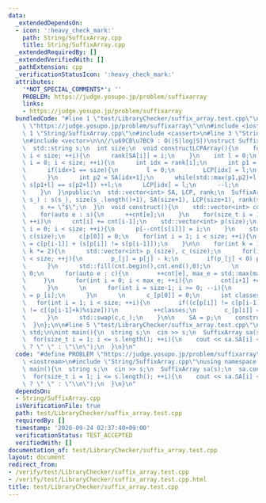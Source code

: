 ```yaml
---
data:
  _extendedDependsOn:
  - icon: ':heavy_check_mark:'
    path: String/SuffixArray.cpp
    title: String/SuffixArray.cpp
  _extendedRequiredBy: []
  _extendedVerifiedWith: []
  _pathExtension: cpp
  _verificationStatusIcon: ':heavy_check_mark:'
  attributes:
    '*NOT_SPECIAL_COMMENTS*': ''
    PROBLEM: https://judge.yosupo.jp/problem/suffixarray
    links:
    - https://judge.yosupo.jp/problem/suffixarray
  bundledCode: "#line 1 \"test/LibraryChecker/suffix_array.test.cpp\"\n#define PROBLEM\
    \ \"https://judge.yosupo.jp/problem/suffixarray\"\n\n#include <iostream>\n#line\
    \ 1 \"String/SuffixArray.cpp\"\n#include <cassert>\n#line 3 \"String/SuffixArray.cpp\"\
    \n#include <vector>\n\n//\u69CB\u7BC9 : O(|S|log|S|)\nstruct SuffixArray {\nprivate:\n\
    \  std::string s;\n  int size;\n  void constructLCPArray(){\n    for(int i = 0;\
    \ i < size; ++i){\n      rank[SA[i]] = i;\n    }\n    int l = 0;\n    for(int\
    \ i = 0; i < size; ++i){\n      int idx = rank[i];\n      int p1 = SA[idx];\n\
    \      if(idx+1 == size){\n        l = 0;\n        LCP[idx] = l;\n        continue;\n\
    \      }\n      int p2 = SA[idx+1];\n      while(std::max(p1,p2)+l < size and\
    \ s[p1+l] == s[p2+l]) ++l;\n      LCP[idx] = l;\n      --l;\n      l = std::max(l,0);\n\
    \    }\n  }\npublic:\n  std::vector<int> SA, LCP, rank;\n  SuffixArray(std::string\
    \ s_) : s(s_), size(s_.length()+1), SA(size+1), LCP(size+1), rank(size+1) {\n\
    \    s += \"$\";\n  }\n  void construct(){\n    std::vector<int> cnt(std::max(256,size),0);\n\
    \    for(auto e : s){\n      ++cnt[e];\n    }\n    for(size_t i = 1; i < cnt.size();\
    \ ++i)\n      cnt[i] += cnt[i-1];\n    std::vector<int> p(size);\n    for(int\
    \ i = 0; i < size; ++i){\n      p[--cnt[s[i]]] = i;\n    }\n    std::vector<int>\
    \ c(size);\n    c[p[0]] = 0;\n    for(int i = 1; i < size; ++i){\n      c[p[i]]\
    \ = c[p[i-1]] + (s[p[i]] != s[p[i-1]]);\n    }\n\n    for(int k = 1; k < size;\
    \ k *= 2){\n      std::vector<int> p_(size), c_(size);\n      for(int j = 0; j\
    \ < size; ++j){\n        p_[j] = p[j] - k;\n        if(p_[j] < 0) p_[j] += size;\n\
    \      }\n      std::fill(cnt.begin(),cnt.end(),0);\n      \n      int max_e =\
    \ 0;\n      for(auto e : c){\n        ++cnt[e], max_e = std::max(max_e,e);\n \
    \     }\n      for(int i = 0; i < max_e; ++i){\n        cnt[i+1] += cnt[i];\n\
    \      }\n      \n      for(int i = size-1; i >= 0; --i){\n        p[--cnt[c[p_[i]]]]\
    \ = p_[i];\n      }\n      \n      c_[p[0]] = 0;\n      int classes = 1;\n   \
    \   for(int i = 1; i < size; ++i){\n        if((c[p[i]] != c[p[i-1]]) or (c[(p[i]+k)%size]\
    \ != c[(p[i-1]+k)%size]))\n          ++classes;\n        c_[p[i]] = classes-1;\n\
    \      }\n      std::swap(c,c_);\n    }\n\n    SA = p;\n    constructLCPArray();\n\
    \  }\n};\n\n#line 5 \"test/LibraryChecker/suffix_array.test.cpp\"\nusing namespace\
    \ std;\n\nint main(){\n  string s;\n  cin >> s;\n  SuffixArray sa(s);\n  sa.construct();\n\
    \  for(size_t i = 1; i <= s.length(); ++i){\n    cout << sa.SA[i] << (i+1 <= s.length()\
    \ ? \" \" : \"\\n\");\n  }\n}\n"
  code: "#define PROBLEM \"https://judge.yosupo.jp/problem/suffixarray\"\n\n#include\
    \ <iostream>\n#include \"String/SuffixArray.cpp\"\nusing namespace std;\n\nint\
    \ main(){\n  string s;\n  cin >> s;\n  SuffixArray sa(s);\n  sa.construct();\n\
    \  for(size_t i = 1; i <= s.length(); ++i){\n    cout << sa.SA[i] << (i+1 <= s.length()\
    \ ? \" \" : \"\\n\");\n  }\n}\n"
  dependsOn:
  - String/SuffixArray.cpp
  isVerificationFile: true
  path: test/LibraryChecker/suffix_array.test.cpp
  requiredBy: []
  timestamp: '2020-09-24 02:37:40+09:00'
  verificationStatus: TEST_ACCEPTED
  verifiedWith: []
documentation_of: test/LibraryChecker/suffix_array.test.cpp
layout: document
redirect_from:
- /verify/test/LibraryChecker/suffix_array.test.cpp
- /verify/test/LibraryChecker/suffix_array.test.cpp.html
title: test/LibraryChecker/suffix_array.test.cpp
---
```

